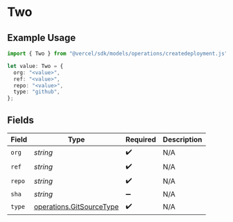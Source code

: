 # Two

## Example Usage

```typescript
import { Two } from "@vercel/sdk/models/operations/createdeployment.js";

let value: Two = {
  org: "<value>",
  ref: "<value>",
  repo: "<value>",
  type: "github",
};
```

## Fields

| Field                                                                | Type                                                                 | Required                                                             | Description                                                          |
| -------------------------------------------------------------------- | -------------------------------------------------------------------- | -------------------------------------------------------------------- | -------------------------------------------------------------------- |
| `org`                                                                | *string*                                                             | :heavy_check_mark:                                                   | N/A                                                                  |
| `ref`                                                                | *string*                                                             | :heavy_check_mark:                                                   | N/A                                                                  |
| `repo`                                                               | *string*                                                             | :heavy_check_mark:                                                   | N/A                                                                  |
| `sha`                                                                | *string*                                                             | :heavy_minus_sign:                                                   | N/A                                                                  |
| `type`                                                               | [operations.GitSourceType](../../models/operations/gitsourcetype.md) | :heavy_check_mark:                                                   | N/A                                                                  |